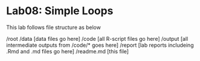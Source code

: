 # Lab08: Simple Loops

This lab follows file structure as below

/root
	/data [data files go here]
	/code [all R-script files go here]
	/output [all intermediate outputs from /code/* goes here]
	/report [lab reports includeing .Rmd and .md files go here]
	/readme.md [this file]